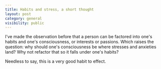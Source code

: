 ```yaml
---
title: Habits and stress, a short thought
layout: post
category: general
visibility: public
---
```


I've made the observation before that a person can be factored into one's habits and one's consciousness, or interests or passions. Which raises the question: why should one's consciousness be where stresses and anxieties land? Why not refactor that so it falls under one's habits?

Needless to say, this is a very good habit to effect.
